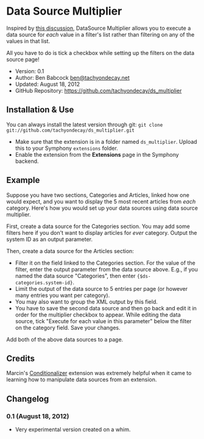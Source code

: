 # Data Source Multiplier

Inspired by [this discussion](http://getsymphony.com/discuss/thread/91778/1/), DataSource Multiplier allows you to execute a data source for *each* value in a filter's list rather than filtering on any of the values in that list.

All you have to do is tick a checkbox while setting up the filters on the data source page!

- Version: 0.1
- Author: Ben Babcock <ben@tachyondecay.net>
- Updated: August 18, 2012
- GitHub Repository: https://github.com/tachyondecay/ds_multiplier

## Installation & Use

You can always install the latest version through git: `git clone git://github.com/tachyondecay/ds_multiplier.git`

- Make sure that the extension is in a folder named `ds_multiplier`. Upload this to your Symphony `extensions` folder.
- Enable the extension from the **Extensions** page in the Symphony backend.

## Example

Suppose you have two sections, Categories and Articles, linked how one would expect, and you want to display the 5 most recent articles from *each* category. Here's how you would set up your data sources using data source multiplier.

First, create a data source for the Categories section. You may add some filters here if you don't want to display articles for *ever* category. Output the system ID as an output parameter.

Then, create a data source for the Articles section:
  - Filter it on the field linked to the Categories section. For the value of the filter, enter the output parameter from the data source above. E.g., if you named the data source "Categories", then enter `{$ds-categories.system-id}`.
  - Limit the output of the data source to 5 entries per page (or however many entries you want per category).
  - You may also want to group the XML output by this field.
  - You have to save the second data source and then go back and edit it in order for the multiplier checkbox to appear. While editing the data source, tick "Execute for each value in this parameter" below the filter on the category field. Save your changes.

Add both of the above data sources to a page.

## Credits

Marcin's [Conditionalizer](http://symphonyextensions.com/extensions/conditionalizer/) extension was extremely helpful when it came to learning how to manipulate data sources from an extension.

## Changelog

### 0.1 (August 18, 2012)

- Very experimental version created on a whim.